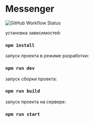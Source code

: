 # Messenger

![GitHub Workflow Status](https://img.shields.io/github/actions/workflow/status/MariaEvdokimova/middle.messenger.praktikum.yandex/tests.yml)

установка зависимостей:

### `npm install` 

запуск проекта в режиме разработки:

### `npm run dev` 

запуск сборки проекта:

### `npm run build` 

запуск проекта на сервере:

### `npm run start` 
